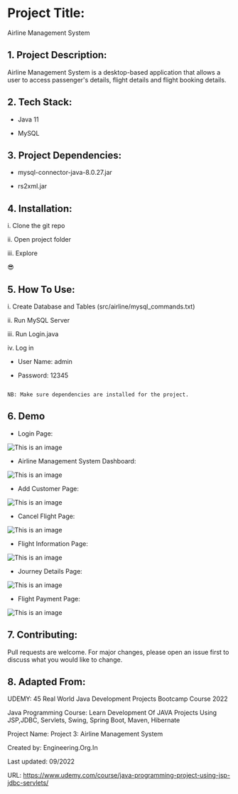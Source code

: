 # Project Title:

Airline Management System

## 1. Project Description:

Airline Management System is a desktop-based application that allows a user to access passenger's details, flight details and flight booking details.


## 2. Tech Stack:

- Java 11

- MySQL

## 3. Project Dependencies:

- mysql-connector-java-8.0.27.jar
  
- rs2xml.jar

## 4. Installation:

i. Clone the git repo


ii. Open project folder

iii. Explore

😎

## 5. How To Use:

i. Create Database and Tables (src/airline/mysql_commands.txt)

ii. Run MySQL Server

iii. Run Login.java

iv. Log in 

- User Name: admin

- Password: 12345

```

NB: Make sure dependencies are installed for the project.
```

## 6. Demo

- Login Page:

![This is an image](src/screenshot/login.png)

- Airline Management System Dashboard:

![This is an image](src/screenshot/dashboard.png)

- Add Customer Page:

![This is an image](src/screenshot/add_customer.png)

- Cancel Flight Page:

![This is an image](src/screenshot/cancel.png)

- Flight Information Page:

![This is an image](src/screenshot/flight_info.png)

- Journey Details Page:

![This is an image](src/screenshot/journey_details.png)

- Flight Payment Page:

![This is an image](src/screenshot/payment.png)


## 7. Contributing:

Pull requests are welcome. For major changes, please open an issue first to discuss what you would like to change.


## 8. Adapted From: 

UDEMY: 45 Real World Java Development Projects Bootcamp Course 2022

Java Programming Course: Learn Development Of JAVA Projects Using JSP,JDBC, Servlets, Swing, Spring Boot, Maven, Hibernate

Project Name: Project 3: Airline Management System

Created by: Engineering.Org.In

Last updated: 09/2022

URL: https://www.udemy.com/course/java-programming-project-using-jsp-jdbc-servlets/

